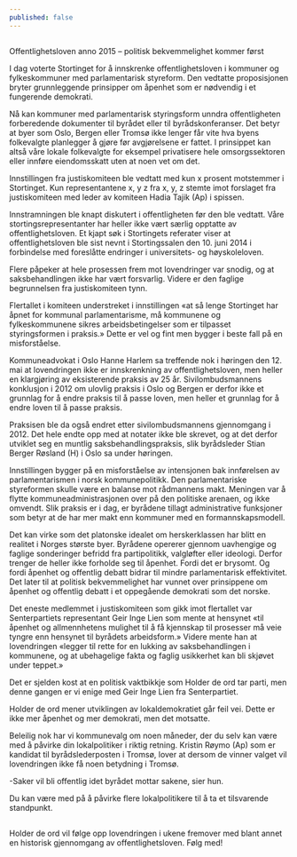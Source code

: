 ```yaml
---
published: false
---
```


##
Offentlighetsloven anno 2015 – politisk bekvemmelighet kommer først

I dag voterte Stortinget for å innskrenke offentlighetsloven i kommuner og fylkeskommuner med parlamentarisk styreform. Den vedtatte proposisjonen bryter grunnleggende prinsipper om åpenhet som er nødvendig i et fungerende demokrati.

Nå kan kommuner med parlamentarisk styringsform unndra offentligheten forberedende dokumenter til byrådet eller til byrådskonferanser. Det betyr at byer som Oslo, Bergen eller Tromsø ikke lenger får vite hva byens folkevalgte planlegger å gjøre før avgjørelsene er fattet. I prinsippet kan altså våre lokale folkevalgte for eksempel privatisere hele omsorgssektoren eller innføre eiendomsskatt uten at noen vet om det.

Innstillingen fra justiskomiteen ble vedtatt med kun x prosent motstemmer i Stortinget. Kun representantene x, y z fra x, y, z stemte imot forslaget fra justiskomiteen med leder av komiteen Hadia Tajik (Ap) i spissen.

Innstramningen ble knapt diskutert i offentligheten før den ble vedtatt. Våre stortingsrepresentanter har heller ikke vært særlig opptatte av offentlighetsloven. Et kjapt søk i Stortingets referater viser at offentlighetsloven ble sist nevnt i Stortingssalen den 10. juni 2014 i forbindelse med foreslåtte endringer i universitets- og høyskoleloven. 

Flere påpeker at hele prosessen frem mot lovendringer var snodig, og at saksbehandlingen ikke har vært forsvarlig. Videre er den faglige begrunnelsen fra justiskomiteen tynn. 

Flertallet i komiteen understreket i innstillingen «at så lenge Stortinget har åpnet for kommunal parlamentarisme, må kommunene og fylkeskommunene sikres arbeidsbetingelser som er tilpasset styringsformen i praksis.» Dette er vel og fint men bygger i beste fall på en misforståelse.  

Kommuneadvokat i Oslo Hanne Harlem sa treffende nok i høringen den 12. mai at lovendringen ikke er innskrenkning av offentlighetsloven, men heller en klargjøring av eksisterende praksis av 25 år. Sivilombudsmannens konklusjon i 2012 om ulovlig praksis i Oslo og Bergen er derfor ikke et grunnlag for å endre praksis til å passe loven, men heller et grunnlag for å endre loven til å passe praksis. 

Praksisen ble da også endret etter sivilombudsmannens gjennomgang i 2012. Det hele endte opp med at notater ikke ble skrevet, og at det derfor utviklet seg en muntlig saksbehandlingspraksis, slik byrådsleder Stian Berger Røsland (H) i Oslo sa under høringen. 

Innstillingen bygger på en misforståelse av intensjonen bak innførelsen av parlamentarismen i norsk kommunepolitikk. Den parlamentariske styreformen skulle være en balanse mot rådmannens makt. Meningen var å flytte kommuneadministrasjonen over på den politiske arenaen, og ikke omvendt. Slik praksis er i dag, er byrådene tillagt administrative funksjoner som betyr at de har mer makt enn kommuner med en formannskapsmodell. 

Det kan virke som det platonske idealet om herskerklassen har blitt en realitet i Norges største byer. Byrådene opererer gjennom uavhengige og faglige sonderinger befridd fra partipolitikk, valgløfter eller ideologi. Derfor trenger de heller ikke forholde seg til åpenhet. Fordi det er brysomt. Og fordi åpenhet og offentlig debatt bidrar til mindre parlamentarisk effektivitet. Det later til at politisk bekvemmelighet har vunnet over prinsippene om åpenhet og offentlig debatt i et oppegående demokrati som det norske. 

Det eneste medlemmet i justiskomiteen som gikk imot flertallet var Senterpartiets representant Geir Inge Lien som mente at hensynet «til åpenhet og allmennhetens mulighet til å få kjennskap til prosesser må veie tyngre enn hensynet til byrådets arbeidsform.» Videre mente han at lovendringen «legger til rette for en lukking av saksbehandlingen i kommunene, og at ubehagelige fakta og faglig usikkerhet kan bli skjøvet under teppet.»

Det er sjelden kost at en politisk vaktbikkje som Holder de ord tar parti, men denne gangen er vi enige med Geir Inge Lien fra Senterpartiet. 

Holder de ord mener utviklingen av lokaldemokratiet går feil vei. Dette er ikke mer åpenhet og mer demokrati, men det motsatte. 

Beleilig nok har vi kommunevalg om noen måneder, der du selv kan være med å påvirke din lokalpolitiker i riktig retning. Kristin Røymo (Ap) som er kandidat til byrådslederposten i Tromsø, lover at dersom de vinner valget vil lovendringen ikke få noen betydning i Tromsø. 

-Saker vil bli offentlig idet byrådet mottar sakene, sier hun. 

Du kan være med på å påvirke flere lokalpolitikere til å ta et tilsvarende standpunkt.

##
Holder de ord vil følge opp lovendringen i ukene fremover med blant annet en historisk gjennomgang av offentlighetsloven. Følg med!

